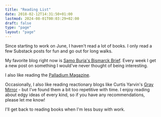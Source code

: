 ```yaml
---
title: "Reading List"
date: 2018-02-12T14:31:50+01:00
lastmod: 2024-08-01T00:03:29+02:00
draft: false
type: "page"
layout: "page"
---
```



Since starting to work on June, I haven't read a lot of books. I only read a few Substack posts for fun and go out for long walks.

My favorite blog right now is [Samo Burja's Bismarck Brief](https://brief.bismarckanalysis.com/). Every week I get a new post on something I would've never thought of being interesting.

I also like reading the [Palladium Magazine](https://palladiummagazine.org/).

Occasionally, I also like reading reactionary blogs like Curtis Yarvin's [Gray Mirror](https://graymirror.substack.com/) - but I've found them a bit too repetitive with time. I enjoy reading about edgy ideas of every kind, so if you have any recommendations, please let me know!

I'll get back to reading books when I'm less busy with work.
